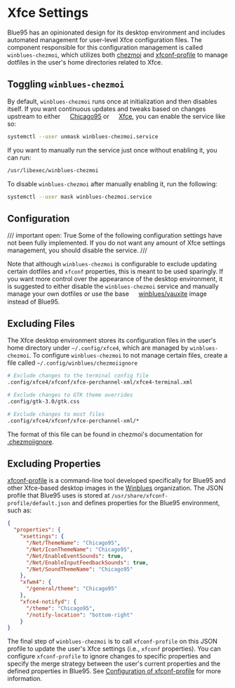 # Xfce Settings

Blue95 has an opinionated design for its desktop environment and includes automated management for user-level Xfce configuration files.
The component responsible for this configuration management is called `winblues-chezmoi`, which utilizes both [chezmoi](https://www.chezmoi.io) and [xfconf-profile](https://github.com/winblues/xfconf-profile) to manage dotfiles in the user's home directories related to Xfce.


## Toggling `winblues-chezmoi`

By default, `winblues-chezmoi` runs once at initialization and then disables itself. If you want continuous updates and tweaks based on changes upstream to either <img src="../images/emblems/chicago95.png" style="height: 1em; vertical-align: middle;"> [Chicago95](https://github.com/grassmunk/Chicago95) or <img src="../images/emblems/xfce.png" style="height: 1em; vertical-align: middle;"> [Xfce](https://www.xfce.org), you can enable the service like so:

```bash
systemctl --user unmask winblues-chezmoi.service
```

If you want to manually run the service just once without enabling it, you can run:

```bash
/usr/libexec/winblues-chezmoi
```

To disable `winblues-chezmoi` after manually enabling it, run the following:
```bash
systemctl --user mask winblues-chezmoi.service
```

## Configuration

/// important
    open: True
Some of the following configuration settings have not been fully implemented. If you do not want any amount of Xfce settings management, you should disable the service.
///

Note that although `winblues-chezmoi` is configurable to exclude updating certain dotfiles and `xfconf` properties, this is meant to be
used sparingly. If you want more control over the appearance of the desktop environment, it is suggested to either disable the `winblues-chezmoi` service and manually manage your own dotfiles or use the base <img src="../images/emblems/winblues.png" style="height: 1em; vertical-align: middle;"> [winblues/vauxite](https://github.com/winblues/vauxite) image instead of Blue95.

## Excluding Files

The Xfce desktop environment stores its configuration files in the user's home directory under `~/.config/xfce4`, which are managed by `winblues-chezmoi`. To configure `winblues-chezmoi` to not manage certain files, create a file called `~/.config/winblues/chezmoiignore`

```bash
# Exclude changes to the terminal config file
.config/xfce4/xfconf/xfce-perchannel-xml/xfce4-terminal.xml 

# Exclude changes to GTK theme overrides
.config/gtk-3.0/gtk.css

# Exclude changes to most files
.config/xfce4/xfconf/xfce-perchannel-xml/*
```
The format of this file can be found in chezmoi's documentation for [.chezmoiignore](https://www.chezmoi.io/reference/special-files/chezmoiignore/).


## Excluding Properties

[xfconf-profile](https://github.com/winblues/xfconf-profile) is a command-line tool developed specifically for Blue95 and other Xfce-based desktop images in the [Winblues](https://github.com/winblues) organization. The JSON profile that Blue95 uses is stored at `/usr/share/xfconf-profile/default.json` and defines properties for the Blue95 environment, such as:
```json
{
  "properties": {
    "xsettings": {
      "/Net/ThemeName": "Chicago95",
      "/Net/IconThemeName": "Chicago95",
      "/Net/EnableEventSounds": true,
      "/Net/EnableInputFeedbackSounds": true,
      "/Net/SoundThemeName": "Chicago95"
    },
    "xfwm4": {
      "/general/theme": "Chicago95"
    },
    "xfce4-notifyd": {
      "/theme": "Chicago95",
      "/notify-location": "bottom-right"
    }
}
```

The final step of `winblues-chezmoi` is to call `xfconf-profile` on this JSON profile to update the user's Xfce settings (i.e., `xfconf` properties). You can configure `xfconf-profile` to ignore changes to specific properties and specify the merge strategy between the user's current properties and the defined properties in Blue95. See [Configuration of xfconf-profile](https://github.com/winblues/xfconf-profile/tree/main?tab=readme-ov-file#configuration) for more information.
